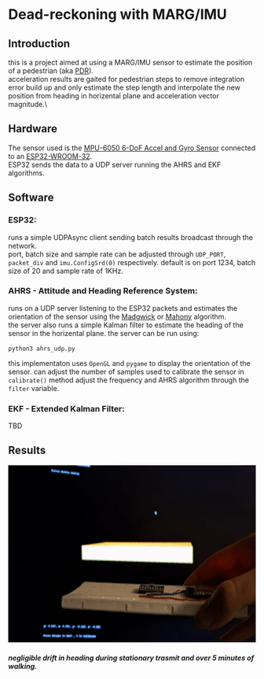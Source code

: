 # Dead-reckoning with MARG/IMU
## Introduction
 this is a project aimed at using a MARG/IMU sensor to estimate the position of a pedestrian (aka [PDR](https://en.wikipedia.org/wiki/Dead_reckoning#Pedestrian_dead_reckoning_(PDR))).\
 acceleration results are gaited for pedestrian steps to remove integration error build up and only estimate the step length and interpolate the new position from heading in horizental plane and acceleration vector magnitude.\

## Hardware
 The sensor used is the [MPU-6050 6-DoF Accel and Gyro Sensor](https://www.adafruit.com/product/3886) connected to an [ESP32-WROOM-32](https://www.espressif.com/en/products/devkits/esp32-devkitc).\
 ESP32 sends the data to a UDP server running the AHRS and EKF algorithms.

## Software
### ESP32:
runs a simple UDPAsync client sending batch results broadcast through the network.\
 port, batch size and sample rate can be adjusted through `UDP_PORT`, `packet_div` and `imu.ConfigSrd(0)` respectively. default is on port 1234, batch size of 20 and sample rate of 1KHz.
### AHRS - Attitude and Heading Reference System:
runs on a UDP server listening to the ESP32 packets and estimates the orientation of the sensor using the [Madgwick](https://x-io.co.uk/open-source-imu-and-ahrs-algorithms/) or [Mahony](https://ahrs.readthedocs.io/en/latest/filters/mahony.html)
 algorithm.\
 the server also runs a simple Kalman filter to estimate the heading of the sensor in the horizental plane. the server can be run using:
 ```shell
 python3 ahrs_udp.py
 ```
     
 this implementaton uses `OpenGL` and `pygame` to display the orientation of the sensor. can adjust the number of samples used to calibrate the sensor in `calibrate()` method adjust the frequency and AHRS algorithm through the `filter` variable.
### EKF - Extended Kalman Filter:
TBD
## Results
<img src="./resources/AHRS_demo.gif" width="640" height="360"/>

##### negligible drift in heading during stationary trasmit and over 5 minutes of walking.